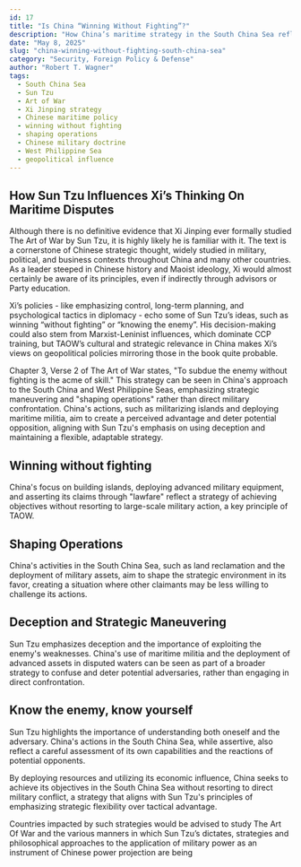 ```yaml
---
id: 17
title: "Is China “Winning Without Fighting”?"
description: "How China’s maritime strategy in the South China Sea reflects Sun Tzu’s Art of War—achieving dominance through shaping operations, deception, and lawfare without firing a shot."
date: "May 8, 2025"
slug: "china-winning-without-fighting-south-china-sea"
category: "Security, Foreign Policy & Defense"
author: "Robert T. Wagner"
tags:
  - South China Sea
  - Sun Tzu
  - Art of War
  - Xi Jinping strategy
  - Chinese maritime policy
  - winning without fighting
  - shaping operations
  - Chinese military doctrine
  - West Philippine Sea
  - geopolitical influence
---
```


## How Sun Tzu Influences Xi’s Thinking On Maritime Disputes

Although there is no definitive evidence that Xi Jinping ever formally studied The Art of War by Sun Tzu, it is highly likely he is familiar with it. The text is a cornerstone of Chinese strategic thought, widely studied in military, political, and business contexts throughout China and many other countries. As a leader steeped in Chinese history and Maoist ideology, Xi would almost certainly be aware of its principles, even if indirectly through advisors or Party education.

Xi’s policies - like emphasizing control, long-term planning, and psychological tactics in diplomacy - echo some of Sun Tzu’s ideas, such as winning “without fighting” or “knowing the enemy”. His decision-making could also stem from Marxist-Leninist influences, which dominate CCP training, but TAOW’s cultural and strategic relevance in China makes Xi’s views on geopolitical policies mirroring those in the book quite probable.

Chapter 3, Verse 2 of The Art of War states, "To subdue the enemy without fighting is the acme of skill." This strategy can be seen in China's approach to the South China and West Philippine Seas, emphasizing strategic maneuvering and "shaping operations" rather than direct military confrontation. China's actions, such as militarizing islands and deploying maritime militia, aim to create a perceived advantage and deter potential opposition, aligning with Sun Tzu's emphasis on using deception and maintaining a flexible, adaptable strategy.

## Winning without fighting

China's focus on building islands, deploying advanced military equipment, and asserting its claims through "lawfare" reflect a strategy of achieving objectives without resorting to large-scale military action, a key principle of TAOW.

## Shaping Operations

China's activities in the South China Sea, such as land reclamation and the deployment of military assets, aim to shape the strategic environment in its favor, creating a situation where other claimants may be less willing to challenge its actions.

## Deception and Strategic Maneuvering

Sun Tzu emphasizes deception and the importance of exploiting the enemy's weaknesses. China's use of maritime militia and the deployment of advanced assets in disputed waters can be seen as part of a broader strategy to confuse and deter potential adversaries, rather than engaging in direct confrontation.

## Know the enemy, know yourself

Sun Tzu highlights the importance of understanding both oneself and the adversary. China's actions in the South China Sea, while assertive, also reflect a careful assessment of its own capabilities and the reactions of potential opponents.

By deploying resources and utilizing its economic influence, China seeks to achieve its objectives in the South China Sea without resorting to direct military conflict, a strategy that aligns with Sun Tzu's principles of emphasizing strategic flexibility over tactical advantage.

Countries impacted by such strategies would be advised to study The Art Of War and the various manners in which Sun Tzu’s dictates, strategies and philosophical approaches to the application of military power as an instrument of Chinese power projection are being
